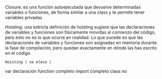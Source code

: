 Closure: es una función autoejecutada que devuelve determinadas variables o funciones, de forma similar a una class y te permite tener variables privadas

Hoisting: una estricta definición de hoisting sugiere que las declaraciones de variables y funciones son físicamente movidas al comienzo del código, pero esto no es lo que ocurre en realidad. Lo que sucede es que las declaraciones de variables y funciones son asignadas en memoria durante la fase de compilación, pero quedan exactamente en dónde las has escrito en el código.

	Hoisting ( se eleva )
var              declaración
function     completo
import        completo
class           no